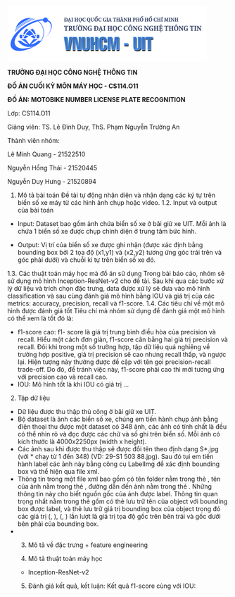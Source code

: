 ![image](https://github.com/roro1230/CS114.O11-21520445/blob/fdb46864a5ae1f78fce3c082995a15e9e2db0415/UIT-Image.png)


**TRƯỜNG ĐẠI HỌC CÔNG NGHỆ THÔNG TIN**

**ĐỒ ÁN CUỐI KỲ MÔN MÁY HỌC - CS114.O11**



**ĐỒ ÁN: MOTOBIKE NUMBER LICENSE PLATE RECOGNITION**

Lớp: CS114.O11

Giảng viên: TS. Lê Đình Duy, ThS. Phạm Nguyễn Trường An

Thành viên nhóm:

Lê Minh Quang - 21522510

Nguyễn Hồng Thái - 21520445

Nguyễn Duy Hưng - 21520894

1. Mô tả bài toán
Đề tài tự động nhận diện và nhận dạng các ký tự trên biển số xe máy từ các hình ảnh chụp hoặc video.
1.2. Input và output của bài toán
- Input: Dataset bao gồm ảnh chứa biển số xe ở bãi giữ xe UIT. Mỗi ảnh là chứa 1 biển số xe được chụp chính diện ở trung tâm bức hình.

- Output: Vị trí của biển số xe được ghi nhận (được xác định bằng bounding box bởi 2 tọa độ (x1,y1) và (x2,y2) tương ứng góc trái trên và góc phải dưới) và chuỗi kí tự trên biển số xe đó.

1.3. Các thuật toán máy học mà đồ án sử dụng
Trong bài báo cáo, nhóm sẽ sử dụng mô hình Inception-ResNet-v2 cho đề tài. Sau khi qua các bước xử lý dữ liệu và trích chọn đặc trưng, data được xử lý sẽ đưa vào mô hình classification và sau cùng đánh giá mô hình bằng IOU và giá trị của các metrics: accuracy, precision, recall và f1-score.
1.4. Các tiêu chí về một mô hình được đánh giá tốt
Tiêu chí mà nhóm sử dụng để đánh giá một mô hình có thể xem là tốt đó là:
- f1-score cao: f1- score là giá trị trung bình điều hòa của precision và recall. Hiểu một cách đơn giản, f1-score cân bằng hai giá trị precision và recall. Đôi khi trong một số trường hợp, tập dữ liệu quá nghiêng về trường hợp positive, giá trị precision sẽ cao nhưng recall thấp, và ngược lại. Hiện tượng này thường được đề cập với tên gọi precision-recall trade-off. Do đó, để tránh việc này, f1-score phải cao thì mới tương ứng với precision cao và recall cao. 
- IOU: Mô hình tốt là khi IOU có giá trị ...

2. Tập dữ liệu
- Dữ liệu được thu thập thủ công ở bãi giữ xe UIT.
- Bộ dataset là ảnh các biển số xe, chúng em tiến hành chụp ảnh bằng điện thoại thu được một dataset có 348 ảnh, các ảnh có tính chất là đều có thể nhìn rõ và đọc được các chữ và số ghi trên biển số. Mỗi ảnh có kích thước là 4000x2250px (width x height).
- Các ảnh sau khi được thu thập sẽ được đổi tên theo định dạng S*.jpg (với * chạy từ 1 đến 348) (VD: 29-S1 503 88.jpg). Sau đó tụi em tiến hành label các ảnh này bằng công cụ LabelImg để xác định bounding box và thể hiện qua file xml.
- Thông tin trong một file xml bao gồm có tên folder nằm trong thẻ <folder>, tên của ảnh nằm trong thẻ <filename>, đường dẫn đến ảnh nằm trong thẻ <path>. Những thông tin này cho biết nguồn gốc của ảnh được label. Thông tin quan trọng nhất nằm trong thẻ <object> gồm có thẻ <name> lưu trữ tên của object với bounding box được label, và thẻ <bndbox> lưu trữ giá trị bounding box của object trong đó các giá trị (<xmin>, <ymin>), (<xmax>, <ymax>) lần lượt là giá trị tọa độ gốc trên bên trái và gốc dưới bên phải của bounding box.
- 
3. Mô tả về đặc trưng + feature engineering
  
4. Mô tả thuật toán máy học
+ Inception-ResNet-v2
5. Đánh giá kết quả, kết luận: Kết quả f1-score cùng với IOU:
